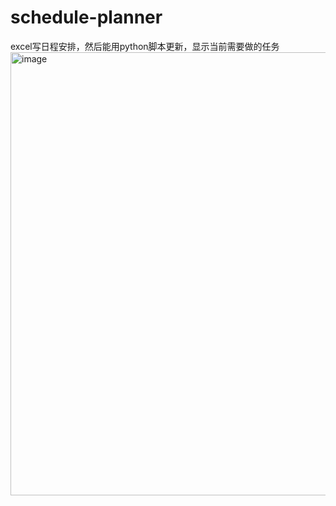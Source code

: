 # schedule-planner
excel写日程安排，然后能用python脚本更新，显示当前需要做的任务
<img width="932" height="709" alt="image" src="https://github.com/user-attachments/assets/a6992db7-03b9-4edd-a7c7-c903ac5ff8e4" />
